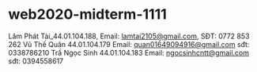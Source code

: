 # web2020-midterm-1111
Lâm Phát Tài_44.01.104.188, Email: lamtai2105@gmail.com, SĐT: 0772 853 262
Vũ Thế Quân  44.01.104.179 Email: quan01649094916@gmail.com sđt: 0338786210
Trầ Ngọc Sinh 44.01.104.183 Email: ngocsinhcntt@gmail.com sđt: 0394558617

